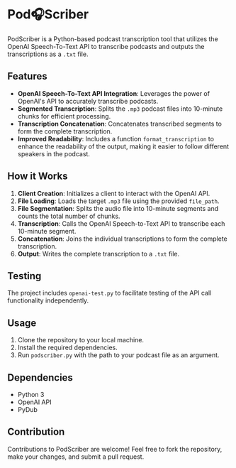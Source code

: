 # Pod🎧Scriber

PodScriber is a Python-based podcast transcription tool that utilizes the OpenAI Speech-To-Text API to transcribe podcasts and outputs the transcriptions as a `.txt` file.

## Features

- **OpenAI Speech-To-Text API Integration**: Leverages the power of OpenAI's API to accurately transcribe podcasts.
- **Segmented Transcription**: Splits the `.mp3` podcast files into 10-minute chunks for efficient processing.
- **Transcription Concatenation**: Concatenates transcribed segments to form the complete transcription.
- **Improved Readability**: Includes a function `format_transcription` to enhance the readability of the output, making it easier to follow different speakers in the podcast.

## How it Works

1. **Client Creation**: Initializes a client to interact with the OpenAI API.
2. **File Loading**: Loads the target `.mp3` file using the provided `file_path`.
3. **File Segmentation**: Splits the audio file into 10-minute segments and counts the total number of chunks.
4. **Transcription**: Calls the OpenAI Speech-to-Text API to transcribe each 10-minute segment.
5. **Concatenation**: Joins the individual transcriptions to form the complete transcription.
6. **Output**: Writes the complete transcription to a `.txt` file.

## Testing

The project includes `openai-test.py` to facilitate testing of the API call functionality independently.

## Usage

1. Clone the repository to your local machine.
2. Install the required dependencies.
3. Run `podscriber.py` with the path to your podcast file as an argument.

## Dependencies

- Python 3
- OpenAI API
- PyDub

## Contribution

Contributions to PodScriber are welcome! Feel free to fork the repository, make your changes, and submit a pull request.

